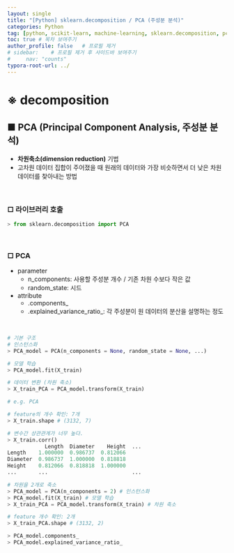 ```yaml
---
layout: single
title: "[Python] sklearn.decomposition / PCA (주성분 분석)"
categories: Python
tag: [python, scikit-learn, machine-learning, sklearn.decomposition, pca, .transform(), .components_ .explained_variance_ratio_]
toc: true # 목차 보여주기
author_profile: false   # 프로필 제거
# sidebar:    # 프로필 제거 후 사이드바 보여주기
#     nav: "counts"
typora-root-url: ../
---
```


# ※ decomposition

## ■ PCA (Principal Component Analysis, 주성분 분석)
- **차원축소(dimension reduction)** 기법
- 고차원 데이터 집합이 주어졌을 때 원래의 데이터와 가장 비슷하면서 더 낮은 차원 데이터를 찾아내는 방법

<br>

### □ 라이브러리 호출

```py
> from sklearn.decomposition import PCA
```

<br>

### □ PCA
- parameter
  - n_components: 사용할 주성분 개수 / 기존 차원 수보다 작은 값
  - random_state: 시드
- attribute
  - .components_
  - .explained_variance_ratio_: 각 주성분이 원 데이터의 분산을 설명하는 정도

<br>

```py
# 기본 구조
# 인스턴스화
> PCA_model = PCA(n_components = None, random_state = None, ...)

# 모델 학습
> PCA_model.fit(X_train)

# 데이터 변환 (차원 축소)
> X_train_PCA = PCA_model.transform(X_train)
```

```py
# e.g. PCA

# feature의 개수 확인: 7개
> X_train.shape # (3132, 7)

# 변수간 상관관계가 너무 높다.
> X_train.corr()
            Length  Diameter    Height  ...
Length    1.000000  0.986737  0.812066
Diameter  0.986737  1.000000  0.818818
Height    0.812066  0.818818  1.000000
...       ...                           ...

# 차원을 2개로 축소
> PCA_model = PCA(n_components = 2) # 인스턴스화
> PCA_model.fit(X_train) # 모델 학습
> X_train_PCA = PCA_model.transform(X_train) # 차원 축소

# feature 개수 확인: 2개
> X_train_PCA.shape # (3132, 2)

> PCA_model.components_
> PCA_model.explained_variance_ratio_
```